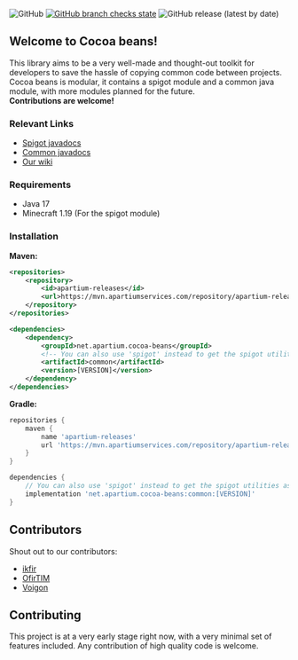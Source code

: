![GitHub](https://img.shields.io/github/license/PoweredByApartium/cocoa-beans)
[![GitHub branch checks state](https://github.com/PoweredByApartium/cocoa-beans/actions/workflows/gh-publish.yml/badge.svg)](https://github.com/PoweredByApartium/cocoa-beans/actions/workflows/gh-publish.yml)
![GitHub release (latest by date)](https://img.shields.io/github/v/release/PoweredByApartium/cocoa-beans?style=plastic)

## Welcome to Cocoa beans!
This library aims to be a very well-made and thought-out toolkit for developers to save the hassle
of copying common code between projects. Cocoa beans is modular, it contains a spigot module 
and a common java module, with more modules planned for the future.\
**Contributions are welcome!**

### Relevant Links
* [Spigot javadocs](https://cocoa-beans.apartium.net/spigot/)
* [Common javadocs](https://cocoa-beans.apartium.net/common/)
* [Our wiki](https://github.com/PoweredByApartium/cocoa-beans/wiki)

### Requirements
* Java 17
* Minecraft 1.19 (For the spigot module)

### Installation
**Maven:**
```xml
<repositories>
    <repository>
        <id>apartium-releases</id>
        <url>https://mvn.apartiumservices.com/repository/apartium-releases</url>
    </repository>
</repositories>
```
```xml
<dependencies>
    <dependency>
        <groupId>net.apartium.cocoa-beans</groupId>
        <!-- You can also use 'spigot' instead to get the spigot utilities as well -->
        <artifactId>common</artifactId>
        <version>[VERSION]</version>
    </dependency>
</dependencies>
```

**Gradle:**
```groovy
repositories {
    maven {
        name 'apartium-releases'
        url 'https://mvn.apartiumservices.com/repository/apartium-releases'
    }
}

dependencies {
    // You can also use 'spigot' instead to get the spigot utilities as well
    implementation 'net.apartium.cocoa-beans:common:[VERSION]'
}
```

## Contributors
Shout out to our contributors:
* [ikfir](https://github.com/ikfir/)
* [OfirTIM](https://github.com/ofirtim/)
* [Voigon](https://github.com/liorsl/)

## Contributing
This project is at a very early stage right now, with a very minimal set of features included.
Any contribution of high quality code is welcome. 